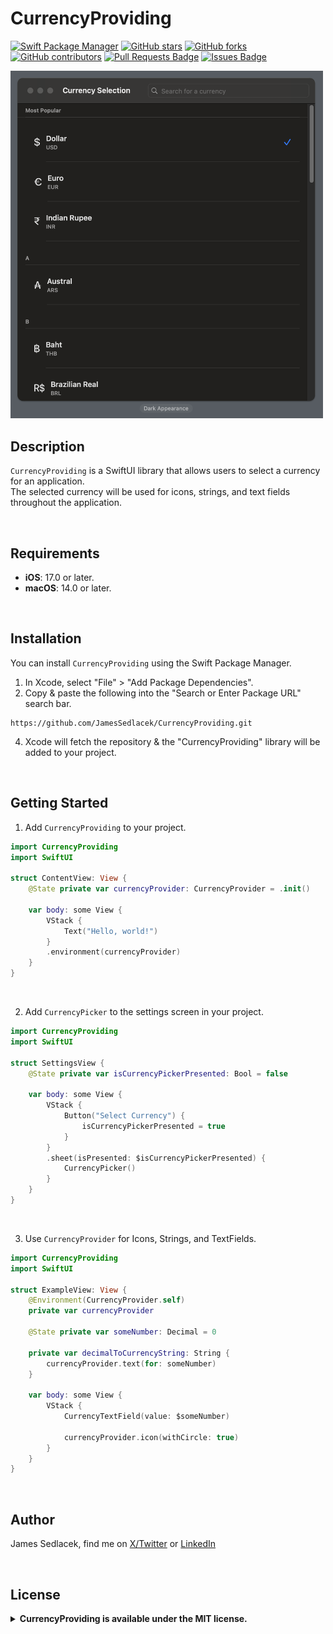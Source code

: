 # CurrencyProviding

[![Swift Package Manager](https://img.shields.io/badge/Swift%20Package%20Manager-compatible-brightgreen.svg)](https://github.com/apple/swift-package-manager)
[![GitHub stars](https://img.shields.io/github/stars/JamesSedlacek/CurrencyProviding.svg)](https://github.com/JamesSedlacek/CurrencyProviding/stargazers)
[![GitHub forks](https://img.shields.io/github/forks/JamesSedlacek/CurrencyProviding.svg?color=blue)](https://github.com/JamesSedlacek/CurrencyProviding/network)
[![GitHub contributors](https://img.shields.io/github/contributors/JamesSedlacek/CurrencyProviding.svg?color=blue)](https://github.com/JamesSedlacek/CurrencyProviding/network)
<a href="https://github.com/JamesSedlacek/CurrencyProviding/pulls"><img src="https://img.shields.io/github/issues-pr/JamesSedlacek/CurrencyProviding" alt="Pull Requests Badge"/></a>
<a href="https://github.com/JamesSedlacek/CurrencyProviding/issues"><img src="https://img.shields.io/github/issues/JamesSedlacek/CurrencyProviding" alt="Issues Badge"/></a>


<p align="left">
  <img src = "https://github.com/JamesSedlacek/CurrencyProviding/blob/main/Assets/CurrencyPicker.png" width="500">
</p>

## Description
`CurrencyProviding` is a SwiftUI library that allows users to select a currency for an application. <br>
The selected currency will be used for icons, strings, and text fields throughout the application.

<br>

## Requirements

- **iOS**: 17.0 or later.
- **macOS**: 14.0 or later.

<br>

## Installation

You can install `CurrencyProviding` using the Swift Package Manager.

1. In Xcode, select "File" > "Add Package Dependencies".
2. Copy & paste the following into the "Search or Enter Package URL" search bar.
```
https://github.com/JamesSedlacek/CurrencyProviding.git
```
4. Xcode will fetch the repository & the "CurrencyProviding" library will be added to your project.

<br>

## Getting Started

1. Add `CurrencyProviding` to your project.
```swift
import CurrencyProviding
import SwiftUI

struct ContentView: View {
    @State private var currencyProvider: CurrencyProvider = .init()

    var body: some View {
        VStack {
            Text("Hello, world!")
        }
        .environment(currencyProvider)
    }
}
```

<br>

2. Add `CurrencyPicker` to the settings screen in your project.
```swift
import CurrencyProviding
import SwiftUI

struct SettingsView {
    @State private var isCurrencyPickerPresented: Bool = false

    var body: some View {
        VStack {
            Button("Select Currency") {
                isCurrencyPickerPresented = true
            }
        }
        .sheet(isPresented: $isCurrencyPickerPresented) {
            CurrencyPicker()
        }
    }
}
```

<br>

3. Use `CurrencyProvider` for Icons, Strings, and TextFields.
```swift
import CurrencyProviding
import SwiftUI

struct ExampleView: View {
    @Environment(CurrencyProvider.self)
    private var currencyProvider

    @State private var someNumber: Decimal = 0

    private var decimalToCurrencyString: String {
        currencyProvider.text(for: someNumber)
    }

    var body: some View {
        VStack {
            CurrencyTextField(value: $someNumber)

            currencyProvider.icon(withCircle: true)
        }
    }
}
```

<br>

## Author

James Sedlacek, find me on [X/Twitter](https://twitter.com/jsedlacekjr) or [LinkedIn](https://www.linkedin.com/in/jamessedlacekjr/)

<br>

## License

<details>
  <summary><strong>CurrencyProviding is available under the MIT license.</strong></summary>
  <br>

Copyright (c) 2023 James Sedlacek

Permission is hereby granted, free of charge, to any person obtaining a copy
of this software and associated documentation files (the "Software"), to deal
in the Software without restriction, including without limitation the rights
to use, copy, modify, merge, publish, distribute, sublicense, and/or sell
copies of the Software, and to permit persons to whom the Software is
furnished to do so, subject to the following conditions:

The above copyright notice and this permission notice shall be included in
all copies or substantial portions of the Software.

THE SOFTWARE IS PROVIDED "AS IS", WITHOUT WARRANTY OF ANY KIND, EXPRESS OR
IMPLIED, INCLUDING BUT NOT LIMITED TO THE WARRANTIES OF MERCHANTABILITY,
FITNESS FOR A PARTICULAR PURPOSE AND NONINFRINGEMENT. IN NO EVENT SHALL THE
AUTHORS OR COPYRIGHT HOLDERS BE LIABLE FOR ANY CLAIM, DAMAGES OR OTHER
LIABILITY, WHETHER IN AN ACTION OF CONTRACT, TORT OR OTHERWISE, ARISING FROM,
OUT OF OR IN CONNECTION WITH THE SOFTWARE OR THE USE OR OTHER DEALINGS IN
THE SOFTWARE.

</details>
